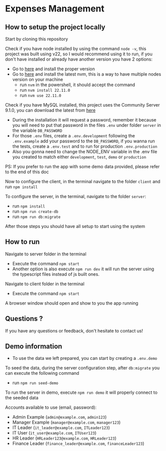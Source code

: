 # Expenses Management

## How to setup the project locally

Start by cloning this repository

Check if you have node installed by using the command `node -v`, this project was built using v22, so I would recommend using it to run, if you don't have installed or already have another version you have 2 options:

- Go to [here](https://nodejs.org/en/download/package-manager) and install the proper version
- Go to [here](https://github.com/coreybutler/nvm-windows/releases) and install the latest nvm, this is a way to have multiple nodes version on your machine
  - run `nvm` in the powershell, it should accept the command
  - run `nvm install 22.11.0`
  - run `nvm use 22.11.0`

Check if you have MySQL installed, this project uses the Community Server 9.1.0, you can download the latest from [here](https://dev.mysql.com/downloads/mysql/)

- During the installation it will request a password, remember it because you will need to put that password in the files `.env` under folder `server` in the variable `DB_PASSWORD`
- For those `.env` files, create a `.env.development` following the `.env.example` add your password to the `DB_PASSWORD`, if you wanna run the tests, create a `.env.test` and to run for production `.env.production`
- Also you gonna need to change the NODE_ENV variable in the .env file you created to match either `development`, `test`, `demo` or `production`

PS: If you prefer to run the app with some demo data provided, please refer to the end of this doc

Now to configure the client, in the terminal navigate to the folder `client` and run `npm install`

To configure the server, in the terminal, navigate to the folder `server`:

- run `npm install`
- run `npm run create-db`
- run `npm run db:migrate`

After those steps you should have all setup to start using the system

## How to run

Navigate to server folder in the terminal

- Execute the command `npm start`
- Another option is also execute `npm run dev` it will run the server using the typescript files instead of js built ones.

Navigate to client folder in the terminal

- Execute the command `npm start`

A browser window should open and show to you the app running

## Questions ?

If you have any questions or feedback, don't hesitate to contact us!

## Demo information

- To use the data we left prepared, you can start by creating a `.env.demo`

To seed the data, during the server configuration step, after `db:migrate` you can execute the following command

- run `npm run seed-demo`

To run the server in demo, execute `npm run demo` it will properly connect to the seeded data

Accounts available to use (email, password):

- Admin Example (`admin@example.com`, `admin123`)
- Manager Example (`manager@example.com`, `manager123`)
- IT Leader (`it_leader@example.com`, `ITLeader123`)
- IT User (`it_user@example.com`, `ITUser123`)
- HR Leader (`HRLeader123@example.com`, `HRLeader123`)
- Finance Leader (`finance_leader@example.com`, `financeLeader123`)
